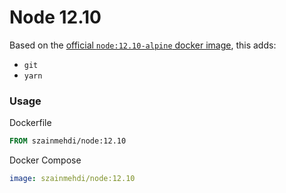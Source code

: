# Node 12.10

Based on the [official `node:12.10-alpine` docker image](https://hub.docker.com/_/node), this adds:
- `git`
- `yarn`

### Usage
Dockerfile
```dockerfile
FROM szainmehdi/node:12.10
```

Docker Compose
```yaml
image: szainmehdi/node:12.10
```

